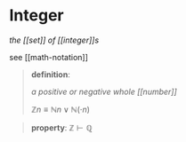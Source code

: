 # Integer

_the [[set]] of [[integer]]s_

see [[math-notation]]

> **definition**:
>
> _a positive or negative whole [[number]]_
>
> $\mathbb Z n \equiv \mathbb N n \lor \mathbb N (\cdot n)$

> **property**: $\mathbb Z \vdash \mathbb Q$
